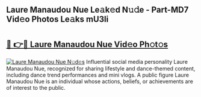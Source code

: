 ## Laure Manaudou Nue Le𝚊k𝚎d N𝚞𝚍e - Part-MD7 Vid𝚎o Photos Le𝚊ks mU3li

# <h2><a href="http://fb2u4kc.evod.top/?m=Laure+Manaudou+Nue">🔗 👉🔴 Laure Manaudou Nue Vid𝚎o Ph𝚘t𝚘s</a></h2>

[![Laure Manaudou Nue N𝚞d𝚎s](https://i.imgur.com/8V9OHl7.gif)](http://fb2u4kc.evod.top/?m=Laure+Manaudou+Nue)
Influential social media personality Laure Manaudou Nue, recognized for sharing lifestyle and dance-themed content, including dance trend performances and mini vlogs. A public figure Laure Manaudou Nue is an individual whose actions, beliefs, or achievements are of interest to the public. 
